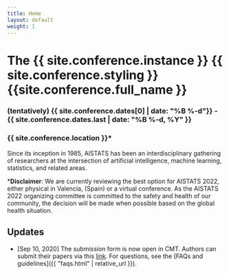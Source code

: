 ```yaml
---
title: Home
layout: default
weight: 1
---
```



# The {{ site.conference.instance }} {{ site.conference.styling }} {{site.conference.full_name }}

### (tentatively) {{ site.conference.dates[0] | date: "%B %-d"}} - {{ site.conference.dates.last | date: "%B %-d, %Y" }}
### {{ site.conference.location }}*

Since its inception in 1985, AISTATS has been an interdisciplinary gathering of researchers at the intersection of artificial intelligence, machine learning, statistics, and related areas.


\***Disclaimer**:  We are currently reviewing the best option for AISTATS 2022,
  either physical in Valencia, (Spain) or a virtual conference. As the AISTATS
2022 organizing committee is committed to the safety and health of our
community, the decision will be made when possible based on the global health
situation. 


## Updates 

* [Sep 10, 2020] The submission form is now open in CMT. 
  Authors can submit their papers via this [link](https://cmt3.research.microsoft.com/AISTATS2022/). For questions, see the [FAQs and guidelines]({{ "faqs.html" | relative_url }}).
